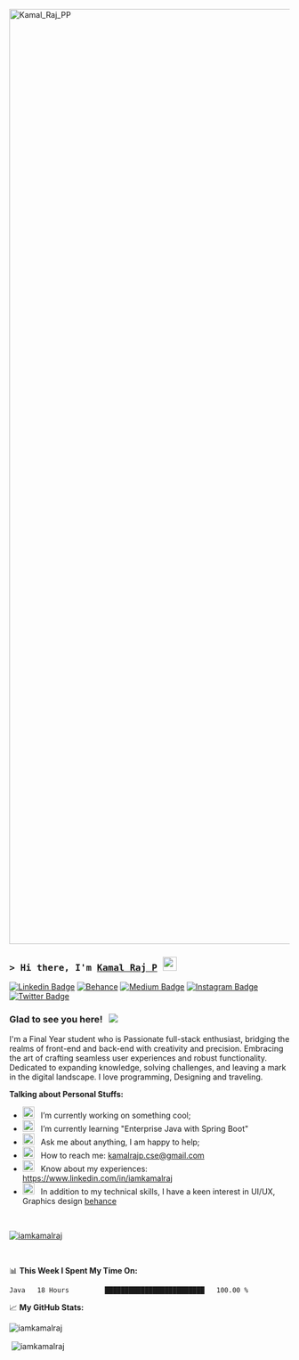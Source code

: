 <a href="https://www.linkedin.com/in/iamkamalraj"><img width="1680" alt="Kamal_Raj_PP" src="https://media.licdn.com/dms/image/D5616AQFGWB-fGSK_Zw/profile-displaybackgroundimage-shrink_350_1400/0/1665160690497?e=1694044800&v=beta&t=ONLgdm_NQSL85DsG6kJVPIZkM-q-CAzSoAfSKQn2wZg"></a>

### <samp>&gt; Hi there, I'm <a href="https://www.linkedin.com/in/iamkamalraj/" target="_blank">Kamal Raj P</a> <img src="https://media.giphy.com/media/hvRJCLFzcasrR4ia7z/giphy.gif" width="25"> </samp>
[![Linkedin Badge](https://img.shields.io/badge/-LinkedIn-0e76a8?style=flat-square&logo=Linkedin&logoColor=white)](https://www.linkedin.com/in/iamkamalraj/)
[![Behance](https://img.shields.io/badge/Behance-1769ff?logo=behance&logoColor=white)](https://behance.net/https://www.behance.net/iamkamalraj)
[![Medium Badge](https://img.shields.io/badge/CodePen-%2312100E.svg?&style=for-square&logo=medium&logoColor=white)](https://codepen.io/iamkamalraj)
[![Instagram Badge](https://img.shields.io/badge/-Instagram-e4405f?style=flat-square&logo=Instagram&logoColor=white)](https://instagram.com/kamalrajpoovannan/)
[![Twitter Badge](https://img.shields.io/badge/-Twitter-00acee?style=flat-square&logo=Twitter&logoColor=white)](https://twitter.com/iam_kamalraj/)

### Glad to see you here! &nbsp; ![](https://www.linkedin.com/in/iamkamalraj/)

I'm a Final Year student who is Passionate full-stack enthusiast, bridging the realms of front-end and back-end with creativity and precision. Embracing the art of crafting seamless user experiences and robust functionality. Dedicated to expanding knowledge, solving challenges, and leaving a mark in the digital landscape. I love programming, Designing and traveling.

  

**Talking about Personal Stuffs:**

- <img src="https://github.com/Gapur/Gapur/blob/main/assets/developer.gif?raw=true" width="21" />&nbsp;&nbsp; I’m currently working on something cool;
- <img src="https://github.com/Gapur/Gapur/blob/main/assets/lightning.gif?raw=true" width="21" />&nbsp;&nbsp; I’m currently learning "Enterprise Java with Spring Boot" 
- <img src="https://github.com/Gapur/Gapur/blob/main/assets/message.gif?raw=true" width="21" />&nbsp;&nbsp; Ask me about anything, I am happy to help;
- <img src="https://github.com/Gapur/Gapur/blob/main/assets/letterbox.gif?raw=true" width="21" />&nbsp;&nbsp; How to reach me: kamalrajp.cse@gmail.com
- <img src="https://github.com/Gapur/Gapur/blob/main/assets/letterbox.gif?raw=true" width="21" />&nbsp;&nbsp; Know about my experiences: https://www.linkedin.com/in/iamkamalraj
- <img src="https://github.com/Gapur/Gapur/blob/main/assets/laptop.gif?raw=true" width="21" />&nbsp;&nbsp; In addition to my technical skills, I have a keen interest in UI/UX,  Graphics design [behance](https://www.behance.net/iamkamalraj)

</br>

<p align="left"> <a href="https://github.com/ryo-ma/github-profile-trophy"><img src="https://github-profile-trophy.vercel.app/?username=iamkamalraj" alt="iamkamalraj" /></a> </p>

<br>

📊 **This Week I Spent My Time On:**
<!--START_SECTION:waka-->

```txt
Java   18 Hours         █████████████████████████   100.00 %
```

<!--END_SECTION:waka-->


📈 **My GitHub Stats:**

<p><img align="center" src="https://github-readme-streak-stats.herokuapp.com/?user=iamkamalraj&" alt="iamkamalraj" /></p>
<p>&nbsp;<img align="center" src="https://github-readme-stats.vercel.app/api?username=iamkamalraj&show_icons=true&locale=en" alt="iamkamalraj" /></p>

